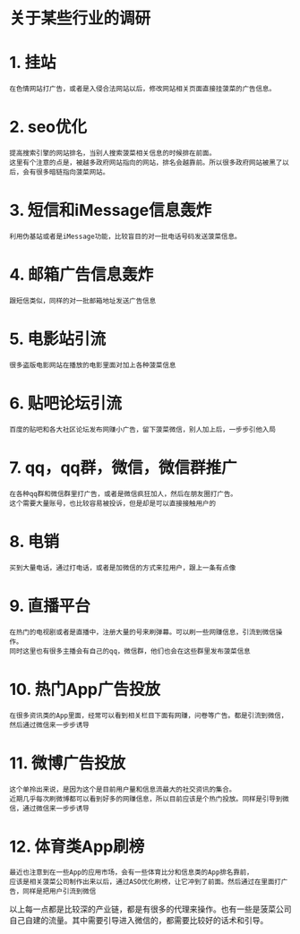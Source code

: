 # 关于某些行业的调研

# 1. 挂站
	在色情网站打广告，或者是入侵合法网站以后，修改网站相关页面直接挂菠菜的广告信息。

# 2. seo优化
	提高搜索引擎的网站排名，当别人搜索菠菜相关信息的时候排在前面。
	这里有个注意的点是，被越多政府网站指向的网站，排名会越靠前。所以很多政府网站被黑了以后，会有很多暗链指向菠菜网站。

# 3. 短信和iMessage信息轰炸
	利用伪基站或者是iMessage功能，比较盲目的对一批电话号码发送菠菜信息。

# 4. 邮箱广告信息轰炸
	跟短信类似，同样的对一批邮箱地址发送广告信息

# 5. 电影站引流
	很多盗版电影网站在播放的电影里面对加上各种菠菜信息

# 6. 贴吧论坛引流
	百度的贴吧和各大社区论坛发布网赚小广告，留下菠菜微信，别人加上后，一步步引他入局

# 7. qq，qq群，微信，微信群推广
	在各种qq群和微信群里打广告，或者是微信疯狂加人，然后在朋友圈打广告。
	这个需要大量账号，也比较容易被投诉，但是却是可以直接接触用户的

# 8. 电销
	买到大量电话，通过打电话，或者是加微信的方式来拉用户，跟上一条有点像

# 9. 直播平台
	在热门的电视剧或者是直播中，注册大量的号来刷弹幕。可以刷一些网赚信息，引流到微信操作。
	同时这里也有很多主播会有自己的qq，微信群，他们也会在这些群里发布菠菜信息

# 10. 热门App广告投放
	在很多资讯类的App里面，经常可以看到相关栏目下面有网赚，问卷等广告。都是引流到微信，然后通过微信来一步步诱导

# 11. 微博广告投放
	这个单拎出来说，是因为这个是目前用户量和信息流最大的社交资讯的集合。
	近期几乎每次刷微博都可以看到好多的网赚信息，所以目前应该是个热门投放。同样是引导到微信，通过微信来一步步诱导

# 12. 体育类App刷榜
	最近也注意到在一些App的应用市场，会有一些体育比分和信息类的App排名靠前，
	应该是相关菠菜公司制作出来以后，通过ASO优化刷榜，让它冲到了前面。然后通过在里面打广告，同样是把用户引流到微信

以上每一点都是比较深的产业链，都是有很多的代理来操作。也有一些是菠菜公司自己自建的流量。其中需要引导进入微信的，都需要比较好的话术和引导。


